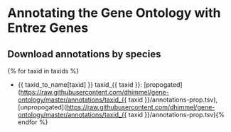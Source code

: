 # Annotating the Gene Ontology with Entrez Genes

## Download annotations by species
{% for taxid in taxids %}
+ {{ taxid_to_name[taxid] }} taxid_{{ taxid }}: [propogated](https://raw.githubusercontent.com/dhimmel/gene-ontology/master/annotations/taxid_{{ taxid }}/annotations-prop.tsv), [unpropogated](https://raw.githubusercontent.com/dhimmel/gene-ontology/master/annotations/taxid_{{ taxid }}/annotations-prop.tsv){% endfor %}

